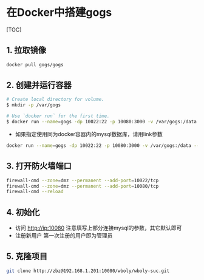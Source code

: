 # 在Docker中搭建gogs

[TOC]

## 1. 拉取镜像

```sh
docker pull gogs/gogs
```

## 2. 创建并运行容器

```sh
# Create local directory for volume.
$ mkdir -p /var/gogs

# Use `docker run` for the first time.
$ docker run --name=gogs -dp 10022:22 -p 10080:3000 -v /var/gogs:/data --restart always gogs/gogs
```

- 如果指定使用同为docker容器内的mysql数据库，请用link参数

```sh
docker run --name=gogs -dp 10022:22 -p 10080:3000 -v /var/gogs:/data --restart always --link mysql:mysql  gogs/gogs
```

## 3. 打开防火墙端口

```sh
firewall-cmd --zone=dmz --permanent --add-port=10022/tcp
firewall-cmd --zone=dmz --permanent --add-port=10080/tcp
firewall-cmd --reload
```

## 4. 初始化

- 访问 <http://ip:10080>
  注意填写上部分连接mysql的参数，其它默认即可
- 注册新用户
  第一次注册的用户即为管理员

## 5. 克隆项目

```sh
git clone http://zbz@192.168.1.201:10080/wboly/wboly-suc.git
```